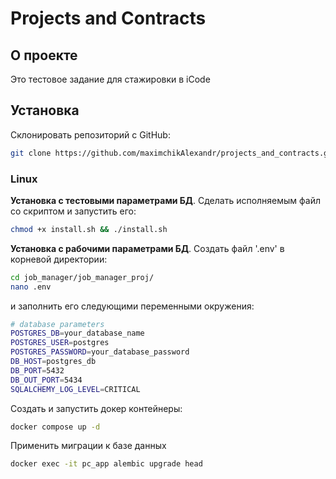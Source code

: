 # Projects and Contracts 
## О проекте

Это тестовое задание для стажировки в iCode

## Установка

Склонировать репозиторий с GitHub:

```sh
git clone https://github.com/maximchikAlexandr/projects_and_contracts.git
```

### Linux

**Установка с тестовыми параметрами БД**. Сделать исполняемым файл со скриптом 
 и запустить его:

```sh
chmod +x install.sh && ./install.sh
```

**Установка с рабочими параметрами БД**. Создать файл '.env' в корневой директории:

```sh
cd job_manager/job_manager_proj/
nano .env
```

и заполнить его следующими переменными окружения:

```sh
# database parameters
POSTGRES_DB=your_database_name
POSTGRES_USER=postgres
POSTGRES_PASSWORD=your_database_password
DB_HOST=postgres_db
DB_PORT=5432
DB_OUT_PORT=5434
SQLALCHEMY_LOG_LEVEL=CRITICAL
```

Создать и запустить докер контейнеры:

```sh
docker compose up -d
```

Применить миграции к базе данных

```sh
docker exec -it pc_app alembic upgrade head
```
